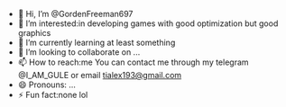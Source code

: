 - 👋 Hi, I’m @GordenFreeman697
- 👀 I’m interested:in developing games with good optimization but good graphics
- 🌱 I’m currently learning  at least something
- 💞️ I’m looking to collaborate on ...
- 📫 How to reach:me You can contact me through my telegram @I_AM_GULE or email tialex193@gmail.com
- 😄 Pronouns: ...
- ⚡ Fun fact:none lol  

<!---
GordenFreeman697/GordenFreeman697 is a ✨ special ✨ repository because its `README.md` (this file) appears on your GitHub profile.
You can click the Preview link to take a look at your changes.
--->

